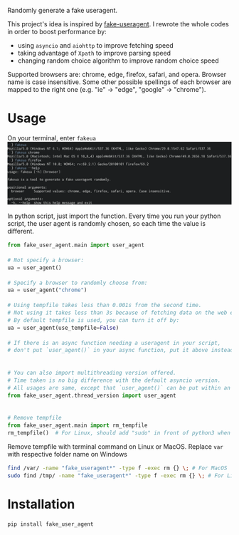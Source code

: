 Randomly generate a fake useragent.

This project's idea is inspired by [fake-useragent](https://github.com/hellysmile/fake-useragent). I rewrote the whole codes in order to boost performance by:
  - using `asyncio` and `aiohttp` to improve fetching speed
  - taking advantage of `Xpath` to improve parsing speed
  - changing random choice algorithm to improve random choice speed

Supported browsers are: chrome, edge, firefox, safari, and opera. Browser name is case insensitive. Some other possible spellings of each browser are mapped to the right one (e.g. "ie" -> "edge", "google" -> "chrome").

# Usage
On your terminal, enter `fakeua`
![](/screenshots/new.png)

In python script, just import the function. Every time you run your python script, the user agent is randomly chosen, so each time the value is different.
```python
from fake_user_agent.main import user_agent

# Not specify a browser:
ua = user_agent()

# Specify a browser to randomly choose from:
ua = user_agent("chrome")

# Using tempfile takes less than 0.001s from the second time.
# Not using it takes less than 3s because of fetching data on the web each time.
# By default tempfile is used, you can turn it off by:
ua = user_agent(use_tempfile=False)

# If there is an async function needing a useragent in your script,
# don't put `user_agent()` in your async function, put it above instead.


# You can also import multithreading version offered.
# Time taken is no big difference with the default asyncio version.
# All usages are same, except that `user_agent()` can be put within an async function.
from fake_user_agent.thread_version import user_agent


# Remove tempfile
from fake_user_agent.main import rm_tempfile
rm_tempfile()  # For Linux, should add "sudo" in front of python3 when executing script with this function
```
Remove tempfile with terminal command on Linux or MacOS. Replace `var` with respective folder name on Windows
```bash
find /var/ -name "fake_useragent*" -type f -exec rm {} \; # For MacOS
sudo find /tmp/ -name "fake_useragent*" -type f -exec rm {} \; # For Linux
```

# Installation
```python
pip install fake_user_agent
```
